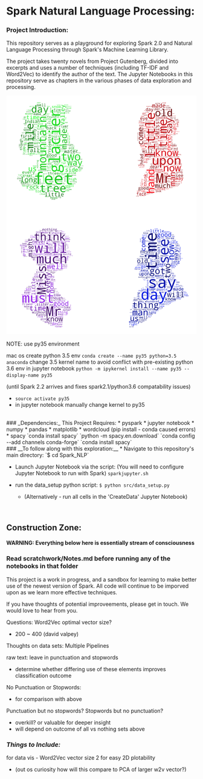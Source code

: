 # Spark Natural Language Processing:

### Project Introduction:

This repository serves as a playground for exploring Spark 2.0 and Natural Language Processing through Spark's Machine Learning Library.

The project takes twenty novels from Project Gutenberg, divided into excerpts and uses a number of techniques (including TF-IDF and Word2Vec) to identify the author of the text. The Jupyter Notebooks in this repository serve as chapters in the various phases of data exploration and processing.

![wordcloud][wordcloud]


NOTE: use py35 environment

mac os create python 3.5 env
`conda create --name py35 python=3.5 anaconda`
change 3.5 kernel name to avoid conflict with pre-existing python 3.6 env in jupyter notebook
`python -m ipykernel install --name py35 --display-name py35`

(until Spark 2.2 arrives and fixes spark2.1/python3.6 compatability issues)
- `source activate py35`
- in jupyter notebook manually change kernel to py35


<br>
### _Dependencies:_
This Project Requires:
*  pyspark
*  jupyter notebook
*  numpy
*  pandas
*  matplotlib
*  wordcloud (pip install - conda caused errors)
*  spacy
  `conda install spacy`
  `python -m spacy.en.download`
  `conda config --add channels conda-forge`
  `conda install spacy`

<br>
### __To follow along with this exploration:__
* Navigate to this repository's main directory:
`$ cd Spark_NLP`

* Launch Jupyter Notebook via the script:
  (You will need to configure Jupyter Notebook to run with Spark)
`sparkjupyter.sh`

* run the data_setup python script:
  `$ python src/data_setup.py`
  * (Alternatively - run all cells in the 'CreateData' Jupyter Notebook)

<br>

## Construction Zone:
#### WARNING: Everything below here is essentially stream of consciousness

### __Read scratchwork/Notes.md before running any of the notebooks in that folder__

This project is a work in progress, and a sandbox for learning to make better use of the newest version of Spark. All code will continue to be imporved upon as we learn more effective techniques.

If you have thoughts of potential improveements, please get in touch. We would love to hear from you.

Questions:
Word2Vec optimal vector size?
- 200 ~ 400 (david valpey)


Thoughts on data sets: Multiple Pipelines

raw text: leave in punctuation and stopwords
- determine whether differing use of these elements improves classification outcome

No Punctuation or Stopwords:
- for comparison with above

Punctuation but no stopwords?
Stopwords but no punctuation?
- overkill? or valuable for deeper insight
- will depend on outcome of all vs nothing sets above


### _Things to Include:_

for data vis - Word2Vec vector size 2 for easy 2D plotability
- (out os curiosity how will this compare to PCA of larger w2v vector?)


[wordcloud]: images/wordclouds.png "wordclouds for collected texts bby each author"
